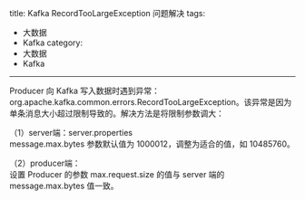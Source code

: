 title: Kafka RecordTooLargeException 问题解决
tags:
- 大数据
- Kafka
category:
- 大数据
- Kafka
---

Producer 向 Kafka 写入数据时遇到异常：org.apache.kafka.common.errors.RecordTooLargeException。该异常是因为单条消息大小超过限制导致的。解决方法是将限制参数调大：

（1）server端：server.properties  
    message.max.bytes 参数默认值为 1000012，调整为适合的值，如 10485760。

（2）producer端：  
    设置 Producer 的参数 max.request.size 的值与 server 端的 message.max.bytes 值一致。
